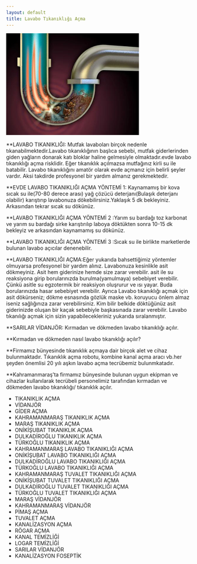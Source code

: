 ```yaml
---
layout: default
title: Lavabo Tıkanıklığı Açma
---
```


<div class="single-details" markdown="1">

<img class="alighn-left" src="img/service/service3.jpg">

**LAVABO TIKANIKLIĞI: Mutfak lavaboları birçok nedenle tıkanabilmektedir.Lavabo tıkanıklığının başlıca sebebi, mutfak giderlerinden giden yağların donarak katı bloklar haline gelmesiyle olmaktadır.evde lavabo tıkanıklığı açma risklidir. Eğer tıkanıklık açılmazsa mutfağınız kirli su ile batabilir. Lavabo tıkanıklığını amatör olarak evde açmanız için belirli şeyler vardır. Aksi takdirde profesyonel bir yardım almanız gerekmektedir.

**EVDE LAVABO TIKANIKLIĞI AÇMA YÖNTEMİ 1:  Kaynamamış bir kova sıcak su ile(70-80 derece arası) yağ çözücü deterjanı(Bulaşık deterjanı olabilir) karıştırıp lavabonuza dökebilirsiniz.Yaklaşık 5 dk bekleyiniz. Arkasından tekrar sıcak su dökünüz. 

**LAVABO TIKANIKLIĞI AÇMA YÖNTEMİ 2 :Yarım su bardağı toz karbonat ve yarım su bardağı sirke karıştırılıp laboya döktükten sonra 10-15 dk bekleyiz ve arkasından kaynamamış su dökünüz.

**LAVABO TIKANIKLIĞI AÇMA YÖNTEMİ 3 :Sıcak su ile birlikte marketlerde bulunan lavabo açıcılar denenebilir.


**LAVABO TIKANIKLIĞI AÇMA:Eğer yukarıda bahsettiğimiz yöntemler olmuyarsa profesyonel bir yardım alınız. Lavabonuza kesinlikle asit dökmeyiniz. Asit hem giderinize hemde size zarar verebilir. asit ile su reaksiyona girip borularınızda burulma(yamulmaya) sebebiyet verebilir. Çünkü asitle su egzotermik bir reaksiyon oluşrurur ve ısı yayar. Buda borularınızda hasar sebebiyet verebilir. Ayrıca Lavabo tıkanıklığı açmak için asit dökürseniz; dökme esnasında gözlük maske vb. koruyucu önlem almaz iseniz sağlığınıza zarar verebilirsiniz. Kim bilir belkide döktüğünüz asit giderinizde oluşan bir kaçak sebebiyle başkasınada zarar verebilir. Lavabo tıkanılığı açmak için sizin yapabilecekleriniz yukarıda sıralanmıştır.

**SARILAR VİDANJÖR: Kırmadan ve dökmeden lavabo tıkanıklığı açılır.

**Kırmadan ve dökmeden nasıl lavabo tıkanıklığı açılır?

**Firmamız bünyesinde tıkanıklık açmaya dair birçok alet ve cihaz bulunmaktadır. Tıkanıklık açma robotu, kombine kanal açma aracı vb.her şeyden önemlisi 20 yılı aşkın lavabo açma tecrübemiz bulunmkatadır.

**Kahramanmaraş’ta firmamız bünyesinde bulunan uygun ekipman ve cihazlar kullanılarak	tecrübeli personelimiz tarafından kırmadan ve dökmeden lavabo tıkanıklığı/ tıkanıklık açılır.

*   TIKANIKLIK AÇMA
*   VİDANJÖR
*   GİDER AÇMA
*   KAHRAMANMARAŞ TIKANIKLIK AÇMA
*   MARAŞ TIKANIKLIK AÇMA
*   ONİKİŞUBAT TIKANIKLIK AÇMA
*   DULKADİROĞLU TIKANIKLIK AÇMA
*   TÜRKOĞLU TIKANIKLIK AÇMA
*   KAHRAMANMARAŞ LAVABO TIKANIKLIĞI AÇMA
*   ONİKİŞUBAT LAVABO TIKANIKLIĞI AÇMA
*   DULKADİROĞLU LAVABO TIKANIKLIĞI AÇMA
*   TÜRKOĞLU LAVABO TIKANIKLIĞI AÇMA
*   KAHRAMANMARAŞ TUVALET TIKANIKLIĞI AÇMA
*   ONİKİŞUBAT TUVALET TIKANIKLIĞI AÇMA
*   DULKADİROĞLU TUVALET TIKANIKLIĞI AÇMA
*   TÜRKOĞLU TUVALET TIKANIKLIĞI AÇMA
*   MARAŞ VİDANJÖR
*   KAHRAMANMARAŞ VİDANJÖR
*   PİMAŞ AÇMA
*   TUVALET AÇMA
*   KANALİZASYON AÇMA
*   RÖGAR AÇMA
*   KANAL TEMİZLİĞİ
*   LOGAR TEMİZLİĞİ
*   SARILAR VİDANJÖR
*   KANALİZASYON FOSEPTİK

</div>
